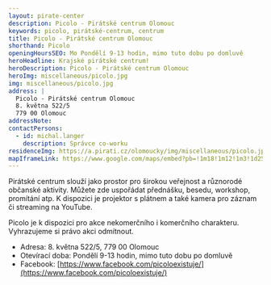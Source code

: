 ```yaml
---
layout: pirate-center
description: Picolo - Pirátské centrum Olomouc
keywords: picolo, pirátské-centrum, centrum
title: Picolo - Pirátské centrum Olomouc
shorthand: Picolo
openingHoursSEO: Mo Pondělí 9-13 hodin, mimo tuto dobu po domluvě
heroHeadline: Krajské pirátské centrum!
heroDescription: Picolo - Pirátské centrum Olomouc
heroImg: miscellaneous/picolo.jpg
img: miscellaneous/picolo.jpg
address: |
  Picolo - Pirátské centrum Olomouc
  8. května 522/5
  779 00 Olomouc
addressNote:
contactPersons:
  - id: michal.langer
    description: Správce co-worku
residenceImg: https://a.pirati.cz/olomoucky/img/miscellaneous/picolo.jpg
mapIframeLink: https://www.google.com/maps/embed?pb=!1m18!1m12!1m3!1d2586.111521618909!2d17.24639791574584!3d49.59564635646581!2m3!1f0!2f0!3f0!3m2!1i1024!2i768!4f13.1!3m3!1m2!1s0x47124f2fffff5aa9%3A0xc600af4921bef215!2sPicolo%20-%20Pir%C3%A1tsk%C3%A9%20centrum%20Olomouc!5e0!3m2!1scs!2scz!4v1623277268308!5m2!1scs!2scz
---
```


Pirátské centrum slouží jako prostor pro širokou veřejnost a různorodé občanské aktivity. Můžete zde uspořádat přednášku, besedu, workshop, promítání atp. K dispozici je projektor s plátnem a také kamera pro záznam či streaming na YouTube.

Picolo je k dispozici pro akce nekomerčního i komerčního charakteru. Vyhrazujeme si právo akci odmítnout.

- Adresa: 8. května 522/5, 779 00 Olomouc
- Otevírací doba: Pondělí 9-13 hodin, mimo tuto dobu po domluvě
- Facebook: [https://www.facebook.com/picoloexistuje/](https://www.facebook.com/picoloexistuje/)
